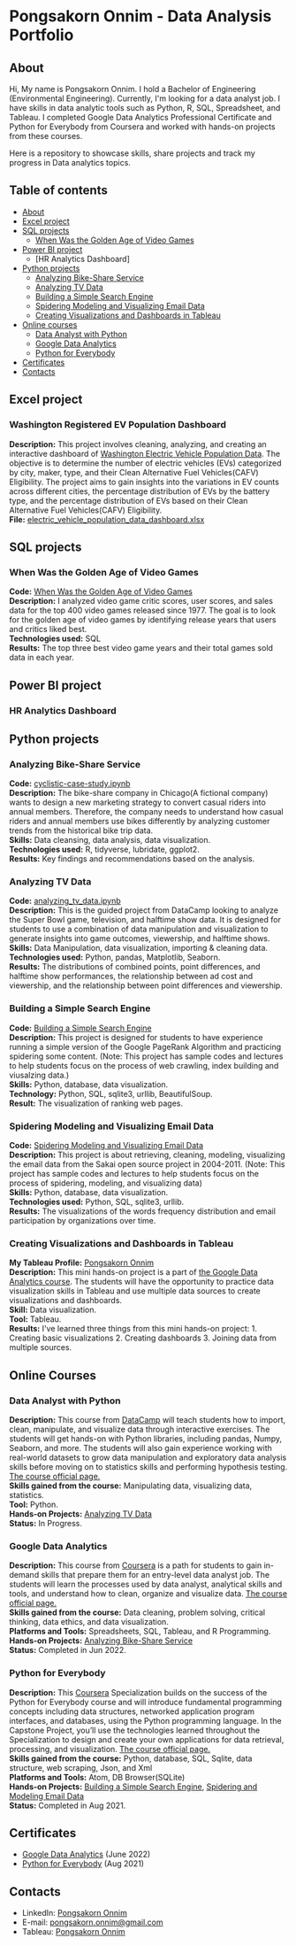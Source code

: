 # Pongsakorn Onnim - Data Analysis Portfolio

## About

Hi, My name is Pongsakorn Onnim. I hold a Bachelor of Engineering (Environmental Engineering). Currently, I'm looking for a data analyst job. I have skills in data analytic tools such as Python, R, SQL, Spreadsheet, and Tableau. I completed Google Data Analytics Professional Certificate and Python for Everybody from Coursera and worked with hands-on projects from these courses.

Here is a repository to showcase skills, share projects and track my progress in Data analytics topics.


## Table of contents
- [About](#about)
- [Excel project](#excel-project)
- [SQL projects](#portfolio-projects)
	+ [When Was the Golden Age of Video Games](#when-was-the-golden-age-of-video-games)
- [Power BI project](#power-bi-project)
	+ [HR Analytics Dashboard]
- [Python projects](#portfolio-projects)	
	+ [Analyzing Bike-Share Service](#analyzing-bike-share-service)
	+ [Analyzing TV Data](#analyzing-tv-data)
	+ [Building a Simple Search Engine](#building-a-simple-search-engine)
	+ [Spidering Modeling and Visualizing Email Data](#spidering-modeling-and-visualizing-email-data)
	+ [Creating Visualizations and Dashboards in Tableau](#creating-visualizations-and-dashboards-in-tableau)		
- [Online courses](#online-courses)  
	+ [Data Analyst with Python](#data-analyst-with-python)
	+ [Google Data Analytics](#google-data-analytics)
	+ [Python for Everybody](#python-for-everybody)	
- [Certificates](#certificates)
- [Contacts](#contacts)

## Excel project

### Washington Registered EV Population Dashboard
**Description:** This project involves cleaning, analyzing, and creating an interactive dashboard of [Washington Electric Vehicle Population Data](https://catalog.data.gov/dataset/electric-vehicle-population-data). The objective is to determine the number of electric vehicles (EVs) categorized by city, maker, type, and their Clean Alternative Fuel Vehicles(CAFV) Eligibility. The project aims to gain insights into the variations in EV counts across different cities, the percentage distribution of EVs by the battery type, and the percentage distribution of EVs based on their Clean Alternative Fuel Vehicles(CAFV) Eligibility.\
**File:** [electric_vehicle_population_data_dashboard.xlsx](https://github.com/pongsakorn-onnim/Excel_projects/blob/main/electric_vehicle_population_data_dashboard.xlsx)

## SQL projects

### When Was the Golden Age of Video Games
**Code:** [When Was the Golden Age of Video Games](https://github.com/pongsakorn-onnim/portfolio/blob/main/When%20Was%20the%20Golden%20Age%20of%20Video%20Games/When%20Was%20the%20Golden%20Age%20of%20Video%20Games.ipynb)\
**Description:** I analyzed video game critic scores, user scores, and sales data for the top 400 video games released since 1977. The goal is to look for the golden age of video games by identifying release years that users and critics liked best.\
**Technologies used:** SQL\
**Results:** The top three best video game years and their total games sold data in each year. 

## Power BI project

### HR Analytics Dashboard

## Python projects

### Analyzing Bike-Share Service
**Code:** [cyclistic-case-study.ipynb](https://github.com/pongsakorn-onnim/portfolio/blob/main/Analyzing%20Bike-Share%20Service(R)/cyclistic-case-study.ipynb)\
**Description:** The bike-share company in Chicago(A fictional company) wants to design a new marketing strategy to convert casual riders into annual members. Therefore, the company needs to understand how casual riders and annual members use bikes differently by analyzing customer trends from the historical bike trip data.\
**Skills:** Data cleansing, data analysis, data visualization.\
**Technologies used:** R, tidyverse, lubridate, ggplot2.\
**Results:** Key findings and recommendations based on the analysis.

### Analyzing TV Data
**Code:** [analyzing_tv_data.ipynb](https://github.com/pongsakorn-onnim/portfolio/blob/main/Analyzing%20TV%20Data/analyzing_tv_data.ipynb)\
**Description:** This is the guided project from DataCamp looking to analyze the Super Bowl game, television, and halftime show data. It is designed for students to use a combination of data manipulation and visualization to generate insights into game outcomes, viewership, and halftime shows.\
**Skills:** Data Manipulation, data visualization, importing & cleaning data.\
**Technologies used:** Python, pandas, Matplotlib, Seaborn.\
**Results:** The distributions of combined points, point differences, and halftime show performances, the relationship between ad cost and viewership, and the relationship between point differences and viewership.

### Building a Simple Search Engine
**Code:** [Building a Simple Search Engine](https://github.com/pongsakorn-onnim/portfolio/tree/main/Building%20a%20Simple%20Search%20Engine) \
**Description:** This project is designed for students to have experience running a simple version of the Google PageRank Algorithm and practicing spidering some content. (Note: This project has sample codes and lectures to help students focus on the process of web crawling, index building and viusalzing data.)\
**Skills:** Python, database, data visualization.\
**Technology:** Python, SQL, sqlite3, urllib, BeautifulSoup.\
**Result:** The visualization of ranking web pages.

### Spidering Modeling and Visualizing Email Data
**Code:** [Spidering Modeling and Visualizing Email Data](https://github.com/pongsakorn-onnim/portfolio/tree/main/Spidering%2C%20Modeling%2C%20and%20Visualizing%20Email%20Data)\
**Description:** This project is about retrieving, cleaning, modeling, visualizing the email data from the Sakai open source project in 2004-2011. (Note: This project has sample codes and lectures to help students focus on the process of spidering, modeling, and visualizing data)\
**Skills:** Python, database, data visualization.\
**Technologies used:** Python, SQL, sqlite3, urllib.\
**Results:** The visualizations of the words frequency distribution and email participation by organizations over time.

### Creating Visualizations and Dashboards in Tableau
**My Tableau Profile:** [Pongsakorn Onnim](https://public.tableau.com/app/profile/pongsakorn.onnim)\
**Description:** This mini hands-on project is a part of [the Google Data Analytics course](https://www.coursera.org/professional-certificates/google-data-analytics?utm_source=gg&utm_medium=sem&utm_campaign=15-GoogleDataAnalytics-ROW&utm_content=B2C&campaignid=12566515400&adgroupid=117869292685&device=c&keyword=coursera%20data%20analytics%20course&matchtype=b&network=g&devicemodel=&adpostion=&creativeid=507290840624&hide_mobile_promo&gclid=CjwKCAjw_b6WBhAQEiwAp4HyIErj3Nu4Qg9uvpXXpoMSwKVq9CTXE9zrt0-79c3Y9hI0iWzs_nnNmRoCgygQAvD_BwE). The students will have the opportunity to practice data visualization skills in Tableau and use multiple data sources to create visualizations and dashboards.\
**Skill:** Data visualization.\
**Tool:** Tableau.\
**Results:** I've learned three things from this mini hands-on project: 1. Creating basic visualizations 2. Creating dashboards 3. Joining data from multiple sources.   

## Online Courses

### Data Analyst with Python
**Description:** This course from [DataCamp](https://app.datacamp.com/learn) will teach students how to import, clean, manipulate, and visualize data through interactive exercises. The students will get hands-on with Python libraries, including pandas, Numpy, Seaborn, and more. The students will also gain experience working with real-world datasets to grow data manipulation and exploratory data analysis skills before moving on to statistics skills and performing hypothesis testing. [The course official page.](https://app.datacamp.com/learn/career-tracks/data-analyst-with-python?version=6) \
**Skills gained from the course:** Manipulating data, visualizing data, statistics. \
**Tool:** Python. \
**Hands-on Projects:** [Analyzing TV Data](#analyzing-tv-data) \
**Status:** In Progress.

### Google Data Analytics
**Description:** This course from [Coursera](https://www.coursera.org/) is a path for students to gain in-demand skills that prepare them for an entry-level data analyst job. The students will learn the processes used by data analyst, analytical skills and tools, and understand how to clean, organize and visualize data. [The course official page.](https://www.coursera.org/professional-certificates/google-data-analytics?utm_source=gg&utm_medium=sem&utm_campaign=15-GoogleDataAnalytics-ROW&utm_content=B2C&campaignid=12566515400&adgroupid=117869292685&device=c&keyword=coursera%20data%20analytics%20course&matchtype=b&network=g&devicemodel=&adpostion=&creativeid=507290840624&hide_mobile_promo&gclid=CjwKCAjw_b6WBhAQEiwAp4HyIErj3Nu4Qg9uvpXXpoMSwKVq9CTXE9zrt0-79c3Y9hI0iWzs_nnNmRoCgygQAvD_BwE) \
**Skills gained from the course:** Data cleaning, problem solving, critical thinking, data ethics, and data visualization. \
**Platforms and Tools:** Spreadsheets, SQL, Tableau, and R Programming. \
**Hands-on Projects:** [Analyzing Bike-Share Service](#analyzing-bike-share-service) \
**Status:** Completed in Jun 2022.

### Python for Everybody
**Description:** This [Coursera](https://www.coursera.org/) Specialization builds on the success of the Python for Everybody course and will introduce fundamental programming concepts including data structures, networked application program interfaces, and databases, using the Python programming language. In the Capstone Project, you’ll use the technologies learned throughout the Specialization to design and create your own  applications for data retrieval, processing, and visualization. [The course official page.](https://www.coursera.org/specializations/python)\
**Skills gained from the course:** Python, database, SQL, Sqlite, data structure, web scraping, Json, and Xml \
**Platforms and Tools:** Atom, DB Browser(SQLite) \
**Hands-on Projects:** [Building a Simple Search Engine](#building-a-simple-search-engine), [Spidering and Modeling Email Data](#spidering-and-modeling-email-data)\
**Status:** Completed in Aug 2021.

## Certificates
- [Google Data Analytics](https://drive.google.com/file/d/1Ke1mWZAg6jmlPf1kyT5zXZRVe-p0TQyl/view?usp=sharing) (June 2022)
- [Python for Everybody](https://drive.google.com/file/d/1yYHlYxQlyZ3c_ob4rbO7tfmUYQ91lzKY/view?usp=sharing) (Aug 2021)

## Contacts
- LinkedIn: [Pongsakorn Onnim](https://www.linkedin.com/in/pongsakorn-onnim-160b52202/)
- E-mail: pongsakorn.onnim@gmail.com
- Tableau: [Pongsakorn Onnim](https://public.tableau.com/app/profile/pongsakorn.onnim)


